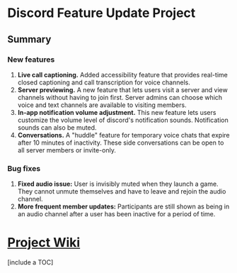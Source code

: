 # Discord Feature Update Project

## Summary
### New features
1. **Live call captioning.** Added accessibility feature that provides real-time closed captioning and call transcription for voice channels.  
2. **Server previewing.** A new feature that lets users visit a server and view channels without having to join first. Server admins can choose which voice and text channels are available to visiting members.  
3. **In-app notification volume adjustment.** This new feature lets users customize the volume level of discord's notification sounds. Notification sounds can also be muted.  
4. **Conversations.** A "huddle" feature for temporary voice chats that expire after 10 minutes of inactivity. These side conversations can be open to all server members or invite-only.  

### Bug fixes
1. **Fixed audio issue:** User is invisibly muted when they launch a game. They cannot unmute themselves and have to leave and rejoin the audio channel.
2. **More frequent member updates:** Participants are still shown as being in an audio channel after a user has been inactive for a period of time.


# [Project Wiki](https://github.com/hunt-0515/final-project-wiki/wiki)
\[include a TOC]
